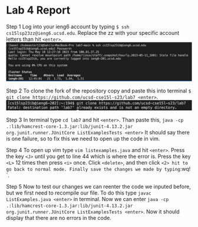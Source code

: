 # Lab 4 Report

Step 1
Log into your ieng6 account by typing `$ ssh cs15lsp23zz@ieng6.ucsd.edu`. Replace the zz with your specific account letters than hit `<enter>`.
![Image](cse15l-ieng6.png)

Step 2
To clone the fork of the repository copy and paste this into terminal `$ git clone https://github.com/ucsd-cse15l-s23/lab7 <enter>`.
![Image](cse15l-forkrepository.png)

Step 3
In terminal type `cd lab7` and hit `<enter>`. Than paste this, `java -cp .:lib/hamcrest-core-1.3.jar:lib/junit-4.13.2.jar org.junit.runner.JUnitCore ListExamplesTests <enter>`
It should say there is one failure, so to fix this we need to open up the code in vim.
 
Step 4 
To open up vim type `vim listexamples.java` and hit `<enter>`.
Press the key `<J>` until you get to line 44 which is where the error is. 
Press the key `<L>` 12 times then press `<i>` once. Click `<delete>`, and then click `<2> hit `<esc>` to go back to normal mode.
Finally save the changes we made by typing `:wq! <enter>`. 
  
Step 5
Now to test our changes we can reenter the code we inputed before, but we first need to recompile our file.
To do this type `javac ListExamples.java <enter>` in terminal. 
Now we can enter `java -cp .:lib/hamcrest-core-1.3.jar:lib/junit-4.13.2.jar org.junit.runner.JUnitCore ListExamplesTests <enter>`.
Now it should display that there are no errors in the code. 

  



